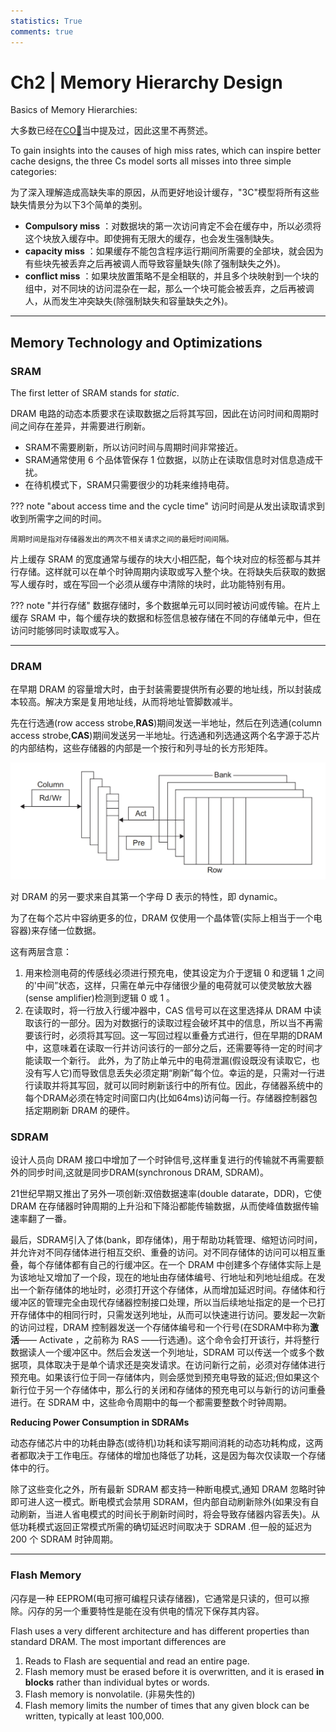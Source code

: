 ```yaml
---
statistics: True
comments: true
---
```


# Ch2 | Memory Hierarchy Design

Basics of Memory Hierarchies:

大多数已经在[CO📖](https://melody12020831.github.io/Notebook/Computer_Science/CO/Chapter%205/)当中提及过，因此这里不再赘述。

To gain insights into the causes of high miss rates, which can inspire better cache designs, the three Cs model sorts all misses into three simple categories:

为了深入理解造成高缺失率的原因，从而更好地设计缓存，"3C"模型将所有这些缺失情景分为以下3个简单的类别。

- **Compulsory miss** ：对数据块的第一次访问肯定不会在缓存中，所以必须将这个块放入缓存中。即使拥有无限大的缓存，也会发生强制缺失。
- **capacity miss** ：如果缓存不能包含程序运行期间所需要的全部块，就会因为有些块先被丢弃之后再被调人而导致容量缺失(除了强制缺失之外)。
- **conflict miss** ：如果块放置策略不是全相联的，并且多个块映射到一个块的组中，对不同块的访问混杂在一起，那么一个块可能会被丢弃，之后再被调人，从而发生冲突缺失(除强制缺失和容量缺失之外)。

---

## Memory Technology and Optimizations

### SRAM

The first letter of SRAM stands for *static*.

DRAM 电路的动态本质要求在读取数据之后将其写回，因此在访问时间和周期时间之间存在差异，并需要进行刷新。

- SRAM不需要刷新，所以访问时间与周期时间非常接近。
- SRAM通常使用 6 个品体管保存 1 位数据，以防止在读取信息时对信息造成干扰。
- 在待机模式下，SRAM只需要很少的功耗来维持电荷。

??? note "about access time and the cycle time"
    访问时间是从发出读取请求到收到所需字之间的时间。
    
    周期时间是指对存储器发出的两次不相关请求之间的最短时间间隔。

片上缓存 SRAM 的宽度通常与缓存的块大小相匹配，每个块对应的标签都与其并行存储。这样就可以在单个时钟周期内读取或写入整个块。在将缺失后获取的数据写人缓存时，或在写回一个必须从缓存中清除的块时，此功能特别有用。

??? note "并行存储"
    数据存储时，多个数据单元可以同时被访问或传输。在片上缓存 SRAM 中，每个缓存块的数据和标签信息被存储在不同的存储单元中，但在访问时能够同时读取或写入。

---

### DRAM

在早期 DRAM 的容量增大时，由于封装需要提供所有必要的地址线，所以封装成本较高。解决方案是复用地址线，从而将地址管脚数减半。

先在行选通(row access strobe,**RAS**)期间发送一半地址，然后在列选通(column access strobe,**CAS**)期间发送另一半地址。行选通和列选通这两个名字源于芯片的内部结构，这些存储器的内部是一个按行和列寻址的长方形矩阵。

![DRAM的基本结构](./assets/2-1.png)

对 DRAM 的另一要求来自其第一个字母 D 表示的特性，即 dynamic。

为了在每个芯片中容纳更多的位，DRAM 仅使用一个晶体管(实际上相当于一个电容器)来存储一位数据。

这有两层含意：

1. 用来检测电荷的传感线必须进行预充电，使其设定为介于逻辑 0 和逻辑 1 之间的'中间”状态，这样，只需在单元中存储很少量的电荷就可以使灵敏放大器(sense amplifier)检测到逻辑 0 或 1 。
2. 在读取时，将一行放入行缓冲器中，CAS 信号可以在这里选择从 DRAM 中读取该行的一部分。因为对数据行的读取过程会破坏其中的信息，所以当不再需要该行时，必须将其写回。这一写回过程以重叠方式进行，但在早期的DRAM中，这意味着在读取一行并访问该行的一部分之后，还需要等待一定的时间才能读取一个新行。
此外，为了防止单元中的电荷泄漏(假设既没有读取它，也没有写人它)而导致信息丢失必须定期“刷新”每个位。幸运的是，只需对一行进行读取并将其写回，就可以同时刷新该行中的所有位。因此，存储器系统中的每个DRAM必须在特定时间窗口内(比如64ms)访问每一行。存储器控制器包括定期刷新 DRAM 的硬件。

### SDRAM

设计人员向 DRAM 接口中增加了一个时钟信号,这样重复进行的传输就不再需要额外的同步时间,这就是同步DRAM(synchronous DRAM, SDRAM)。

21世纪早期又推出了另外一项创新:双倍数据速率(double datarate，DDR)，它使 DRAM 在存储器时钟周期的上升沿和下降沿都能传输数据，从而使峰值数据传输速率翻了一番。

最后，SDRAM引入了体(bank，即存储体)，用于帮助功耗管理、缩短访问时间，并允许对不同存储体进行相互交织、重叠的访问。对不同存储体的访问可以相互重叠，每个存储体都有自己的行缓冲区。在一个 DRAM 中创建多个存储体实际上是为该地址又增加了一个段，现在的地址由存储体编号、行地址和列地址组成。在发出一个新存储体的地址时，必须打开这个存储体，从而增加延迟时间。存储体和行缓冲区的管理完全由现代存储器控制接口处理，所以当后续地址指定的是一个已打开存储体中的相同行时，只需发送列地址，从而可以快速进行访问。要发起一次新的访问过程，DRAM 控制器发送一个存储体编号和一个行号(在SDRAM中称为**激活**—— Activate ，之前称为 RAS ——行选通)。这个命令会打开该行，并将整行数据读人一个缓冲区中。然后会发送一个列地址，SDRAM 可以传送一个或多个数据项，具体取决于是单个请求还是突发请求。在访问新行之前，必须对存储体进行预充电。如果该行位于同一存储体内，则会感觉到预充电导致的延迟;但如果这个新行位于另一个存储体中，那么行的关闭和存储体的预充电可以与新行的访问重叠进行。在 SDRAM 中，这些命令周期中的每一个都需要整数个时钟周期。

**Reducing Power Consumption in SDRAMs**

动态存储芯片中的功耗由静态(或待机)功耗和读写期间消耗的动态功耗构成，这两者都取决于工作电压。存储体的增加也降低了功耗，这是因为每次仅读取一个存储体中的行。

除了这些变化之外，所有最新 SDRAM 都支持一种断电模式,通知 DRAM 忽略时钟即可进人这一模式。断电模式会禁用 SDRAM，但内部自动刷新除外(如果没有自动刷新，当进人省电模式的时间长于刷新时间时，将会导致存储器内容丢失)。从低功耗模式返回正常模式所需的确切延迟时间取决于 SDRAM .但一般的延迟为 200 个 SDRAM 时钟周期。

---

### Flash Memory

闪存是一种 EEPROM(电可擦可编程只读存储器)，它通常是只读的，但可以擦除。闪存的另一个重要特性是能在没有供电的情况下保存其内容。

Flash uses a very different architecture and has different properties than standard DRAM. The most important differences are

1. Reads to Flash are sequential and read an entire page.
2. Flash memory must be erased before it is overwritten, and it is erased **in blocks** rather than individual bytes or words.
3. Flash memory is nonvolatile. (非易失性的)
4. Flash memory limits the number of times that any given block can be written, typically at least 100,000.